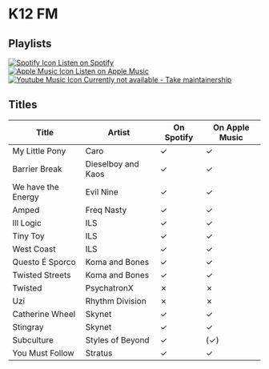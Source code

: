 # K12 FM

## Playlists

[![Spotify Icon](https://user-images.githubusercontent.com/6068259/95839470-57169600-0d43-11eb-89e3-6b80e7c64339.png "Listen on Spotify") Listen on Spotify](https://open.spotify.com/playlist/3CYd2F77lmPTx9yGrBERJe)  
[![Apple Music Icon](https://user-images.githubusercontent.com/6068259/95839328-2fbfc900-0d43-11eb-896b-78ba8d0f56da.png "Listen on Apple Music") Listen on Apple Music](https://itunes.apple.com/de/playlist/pl.u-GN5bu8aoX3E)  
[![Youtube Music Icon](https://user-images.githubusercontent.com/6068259/95839482-5a118680-0d43-11eb-97f5-21338bca84df.png "Listen on Youtube Music") Currently not available - Take maintainership](https://github.com/MarauderXtreme/video-game-radiostation-playlists/fork)

## Titles

| Title              | Artist             | On Spotify | On Apple Music |
| ------------------ | ------------------ | ---------- | -------------- |
| My Little Pony     | Caro               | ✓          | ✓              |
| Barrier Break      | Dieselboy and Kaos | ✓          | ✓              |
| We have the Energy | Evil Nine          | ✓          | ✓              |
| Amped              | Freq Nasty         | ✓          | ✓              |
| Ill Logic          | ILS                | ✓          | ✓              |
| Tiny Toy           | ILS                | ✓          | ✓              |
| West Coast         | ILS                | ✓          | ✓              |
| Questo É Sporco    | Koma and Bones     | ✓          | ✓              |
| Twisted Streets    | Koma and Bones     | ✓          | ✓              |
| Twisted            | PsychatronX        | ✗          | ✗              |
| Uzi                | Rhythm Division    | ✗          | ✗              |
| Catherine Wheel    | Skynet             | ✓          | ✓              |
| Stingray           | Skynet             | ✓          | ✓              |
| Subculture         | Styles of Beyond   | ✓          | (✓)            |
| You Must Follow    | Stratus            | ✓          | ✓              |
